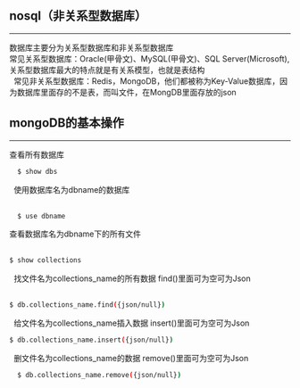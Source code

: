 ## nosql（非关系型数据库）
   ***
   数据库主要分为关系型数据库和非关系型数据库  
   常见关系型数据库：Oracle(甲骨文)、MySQL(甲骨文)、SQL Server(Microsoft),关系型数据库最大的特点就是有关系模型，也就是表结构  
   常见非关系型数据库：Redis，MongoDB，他们都被称为Key-Value数据库，因为数据库里面存的不是表，而叫文件，在MongDB里面存放的json  
## mongoDB的基本操作
   ***
   查看所有数据库  
   
   ``` Bash
   $ show dbs
   ```
   
   使用数据库名为dbname的数据库  
   
   ``` Bash
   $ use dbname
   ```
   
   查看数据库名为dbname下的所有文件  
   
   ``` Bash
   $ show collections
   ```
   
   找文件名为collections_name的所有数据 find()里面可为空可为Json  
   
   ``` Bash
   $ db.collections_name.find({json/null})
   ```
   
   给文件名为collections_name插入数据 insert()里面可为空可为Json  
   
   ``` Bash
   $ db.collections_name.insert({json/null})
   ```
   
   删文件名为collections_name的数据 remove()里面可为空可为Json  
   
   ``` Bash
   $ db.collections_name.remove({json/null})
   ```
   
